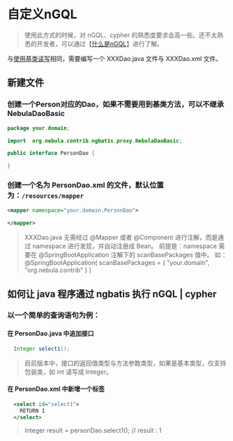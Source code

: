 # 自定义nGQL

> 使用此方式的时候，对 nGQL、cypher 的熟悉度要求会高一些。还不太熟悉的开发者，可以通过【[什么是nGQL](https://docs.nebula-graph.com.cn/3.1.0/3.ngql-guide/1.nGQL-overview/1.overview/)】进行了解。


与[使用基类读写](./#/?path=dev-example&file=dao-basic)相同，需要编写一个 XXXDao.java 文件与 XXXDao.xml 文件。

## 新建文件
### 创建一个Person对应的Dao，如果不需要用到基类方法，可以不继承 NebulaDaoBasic
```java
package your.domain;

import  org.nebula.contrib.ngbatis.proxy.NebulaDaoBasic;

public interface PersonDao {

}
```

### 创建一个名为 PersonDao.xml 的文件，默认位置为：`/resources/mapper`
```xml
<mapper namespace="your.domain.PersonDao">

</mapper>
```
> XXXDao.java 无需经过 @Mapper 或者 @Component 进行注解，而是通过 namespace 进行发现，并自动注册成 Bean。
> 前提是：namespace 需要在 @SpringBootApplication 注解下的 scanBasePackages 值中。
> 如：@SpringBootApplication( scanBasePackages = { "your.domain", "org.nebula.contrib" } )

## 如何让 java 程序通过 ngbatis 执行 nGQL | cypher

### 以一个简单的查询语句为例：
#### 在 PersonDao.java 中追加接口
```java
  Integer select1();
```
> 目前版本中，接口的返回值类型与方法参数类型，如果是基本类型，仅支持包装类，如 int 请写成 Integer。

#### 在 PersonDao.xml 中新增一个标签
```xml
  <select id="select1">
    RETURN 1
  </select>
```

> Integer result = personDao.select1(); // result : 1